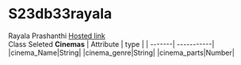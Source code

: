 # S23db33rayala
Rayala Prashanthi
[Hosted link](https://s23db33rayala.onrender.com)
<br>
Class Seleted <b>Cinemas</b>
| Attribute | type | 
| -------| -----------|
|cinema_Name|String|
|cinema_genre|String|
|cinema_parts|Number|
<br>